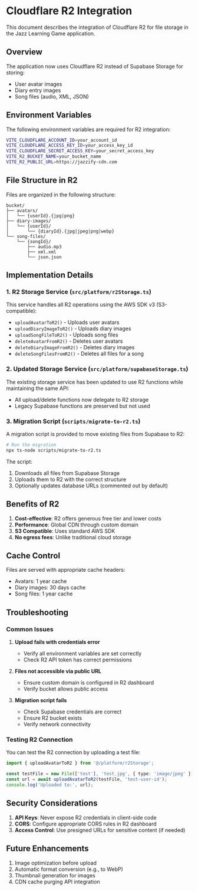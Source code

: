 # Cloudflare R2 Integration

This document describes the integration of Cloudflare R2 for file storage in the Jazz Learning Game application.

## Overview

The application now uses Cloudflare R2 instead of Supabase Storage for storing:
- User avatar images
- Diary entry images
- Song files (audio, XML, JSON)

## Environment Variables

The following environment variables are required for R2 integration:

```bash
VITE_CLOUDFLARE_ACCOUNT_ID=your_account_id
VITE_CLOUDFLARE_ACCESS_KEY_ID=your_access_key_id
VITE_CLOUDFLARE_SECRET_ACCESS_KEY=your_secret_access_key
VITE_R2_BUCKET_NAME=your_bucket_name
VITE_R2_PUBLIC_URL=https://jazzify-cdn.com
```

## File Structure in R2

Files are organized in the following structure:

```
bucket/
├── avatars/
│   └── {userId}.{jpg|png}
├── diary-images/
│   └── {userId}/
│       └── {diaryId}.{jpg|jpeg|png|webp}
└── song-files/
    └── {songId}/
        ├── audio.mp3
        ├── xml.xml
        └── json.json
```

## Implementation Details

### 1. R2 Storage Service (`src/platform/r2Storage.ts`)

This service handles all R2 operations using the AWS SDK v3 (S3-compatible):
- `uploadAvatarToR2()` - Uploads user avatars
- `uploadDiaryImageToR2()` - Uploads diary images
- `uploadSongFileToR2()` - Uploads song files
- `deleteAvatarFromR2()` - Deletes user avatars
- `deleteDiaryImageFromR2()` - Deletes diary images
- `deleteSongFilesFromR2()` - Deletes all files for a song

### 2. Updated Storage Service (`src/platform/supabaseStorage.ts`)

The existing storage service has been updated to use R2 functions while maintaining the same API:
- All upload/delete functions now delegate to R2 storage
- Legacy Supabase functions are preserved but not used

### 3. Migration Script (`scripts/migrate-to-r2.ts`)

A migration script is provided to move existing files from Supabase to R2:

```bash
# Run the migration
npx ts-node scripts/migrate-to-r2.ts
```

The script:
1. Downloads all files from Supabase Storage
2. Uploads them to R2 with the correct structure
3. Optionally updates database URLs (commented out by default)

## Benefits of R2

1. **Cost-effective**: R2 offers generous free tier and lower costs
2. **Performance**: Global CDN through custom domain
3. **S3 Compatible**: Uses standard AWS SDK
4. **No egress fees**: Unlike traditional cloud storage

## Cache Control

Files are served with appropriate cache headers:
- Avatars: 1 year cache
- Diary images: 30 days cache
- Song files: 1 year cache

## Troubleshooting

### Common Issues

1. **Upload fails with credentials error**
   - Verify all environment variables are set correctly
   - Check R2 API token has correct permissions

2. **Files not accessible via public URL**
   - Ensure custom domain is configured in R2 dashboard
   - Verify bucket allows public access

3. **Migration script fails**
   - Check Supabase credentials are correct
   - Ensure R2 bucket exists
   - Verify network connectivity

### Testing R2 Connection

You can test the R2 connection by uploading a test file:

```typescript
import { uploadAvatarToR2 } from '@/platform/r2Storage';

const testFile = new File(['test'], 'test.jpg', { type: 'image/jpeg' });
const url = await uploadAvatarToR2(testFile, 'test-user-id');
console.log('Uploaded to:', url);
```

## Security Considerations

1. **API Keys**: Never expose R2 credentials in client-side code
2. **CORS**: Configure appropriate CORS rules in R2 dashboard
3. **Access Control**: Use presigned URLs for sensitive content (if needed)

## Future Enhancements

1. Image optimization before upload
2. Automatic format conversion (e.g., to WebP)
3. Thumbnail generation for images
4. CDN cache purging API integration